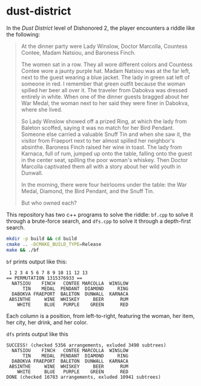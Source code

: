 # dust-district

In the *Dust District* level of Dishonored 2, the player encounters a riddle like the following:

> At the dinner party were Lady Winslow, Doctor Marcolla, Countess Contee, Madam Natsiou, and Baroness Finch.
> 
> The women sat in a row. They all wore different colors and Countess Contee wore a jaunty purple hat. Madam Natsiou was at the far left, next to the guest wearing a blue jacket. The lady in green sat left of someone in red. I remember that green outfit because the woman spilled her beer all over it. The traveler from Dabokva was dressed entirely in white. When one of the dinner guests bragged about her War Medal, the woman next to her said they were finer in Dabokva, where she lived.
> 
> So Lady Winslow showed off a prized Ring, at which the lady from Baleton scoffed, saying it was no match for her Bird Pendant. Someone else carried a valuable Snuff Tin and when she saw it, the visitor from Fraeport next to her almost spilled her neighbor's absinthe. Baroness Finch raised her wine in toast. The lady from Karnaca, full of rum, jumped up onto the table, falling onto the guest in the center seat, spilling the poor woman's whiskey. Then Doctor Marcolla captivated them all with a story about her wild youth in Dunwall.
>
> In the morning, there were four heirlooms under the table: the War Medal, Diamond, the Bird Pendant, and the Snuff Tin.
> 
> But who owned each?

This repository has two c++ programs to solve the riddle: `bf.cpp` to solve it through a brute-force search, and `dfs.cpp` to solve it through a depth-first search.

```bash
mkdir -p build && cd build
cmake .. -DCMAKE_BUILD_TYPE=Release
make && ./bf
```

`bf` prints output like this:
```
 1 2 3 4 5 6 7 8 9 10 11 12 13
== PERMUTATION 1315376933 ==
  NATSIOU    FINCH   CONTEE MARCOLLA  WINSLOW
      TIN    MEDAL  PENDANT  DIAMOND     RING
  DABOKVA FRAEPORT  BALETON  DUNWALL  KARNACA
 ABSINTHE     WINE  WHISKEY     BEER      RUM
    WHITE     BLUE   PURPLE    GREEN      RED
```

Each column is a position, from left-to-right, featuring the woman, her item, her city, her drink, and her color.

`dfs` prints output like this
```
SUCCESS! (checked 5356 arrangements, exluded 3490 subtrees)
  NATSIOU    FINCH   CONTEE MARCOLLA  WINSLOW
      TIN    MEDAL  PENDANT  DIAMOND     RING
  DABOKVA FRAEPORT  BALETON  DUNWALL  KARNACA
 ABSINTHE     WINE  WHISKEY     BEER      RUM
    WHITE     BLUE   PURPLE    GREEN      RED
DONE (checked 16783 arrangements, exluded 10941 subtrees)
```
